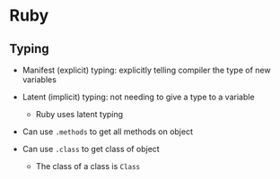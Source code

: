 # Ruby

## Typing

- Manifest (explicit) typing: explicitly telling compiler the type of new variables
- Latent (implicit) typing: not needing to give a type to a variable
  - Ruby uses latent typing

- Can use `.methods` to get all methods on object
- Can use `.class` to get class of object
  - The class of a class is `Class`
